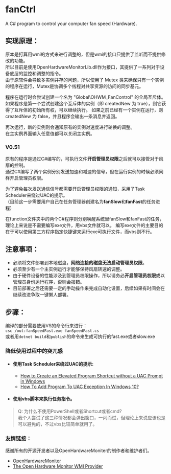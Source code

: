 # fanCtrl
A C# program to control your computer fan speed (Hardware).  

## 实现原理：
原本是打算用wmi的方式来进行调整的，但是wmi的接口只提供了监听而不提供修改的功能。  
所以目前是使用OpenHardwareMonitorLib.dll作为接口，其提供了一系列对于设备底层的监控和调整的指令。  
由于原软件会导致多实例并存的问题，所以使用了 Mutex 类来确保只有一个实例的程序在运行，Mutex是协调多个线程对共享资源的访问的同步基元。  

程序在运行时会尝试创建一个名为 "Global\\OHWM_FanControl" 的全局互斥体。如果程序是第一个尝试创建这个互斥体的实例（即 createdNew 为 true），则它获得了互斥体的初始所有权，可以继续执行。  如果之前已经有一个实例在运行，则 createdNew 为 false，并且程序会输出一条消息并返回。  

再次运行，新的实例则会通知原有的实例对速度进行轮换的调整。  
在主实例界面输入任意值都可以关闭主实例。  

### V0.51
原有的程序是通过C#编写的，可执行文件**开启管理员权限**之后就可以接管对于风扇的控制。  
通过C#编写了两个实例分别发送加速和减速的信号，但在运行实例的时候必须同样开启管理员权限。  
  
为了避免每次发送通信信号都需要开启管理员权限的通知，采用了Task Scheduler来绕过UAC的提示。  
（目前这一步需要用户自己在任务管理器创建名为**fanSlow**和**fanFast**的任务进程）

在function文件夹中的两个C#程序则分别唤醒系统里fanSlow和fanFast的任务，理论上来说是不需要编写exe文件，用vbs文件就可以。
编写exe文件的主要目的在于可以使用第三方程序指定快捷键来运行exe可执行文件，而vbs则不行。

## 注意事项：
- 必须将文件部署到本地磁盘，**网络连接的磁盘无法启动管理员权限**。  
- 必须至少有一个主实例运行才能够保持风扇转速的调整。
- 由于硬件设备的性能涉及到管理员权限操作，所以请务必**开启管理员权限**或以管理员身份运行程序，否则会报错。
- 目前部署之后还需要一定的手动操作来完成自动化设置，后续如果有时间会在继续改进争取一键懒人部署。

## 步骤：
编译的部分需要使用VS的命令行来进行：  
`csc /out:fanSpeedFast.exe fanSpeedFast.cs`  
或者用`dotnet build`和`publish`的命令来生成可执行的fast.exe或者slow.exe
  
### 降低使用过程中的突兀感
- #### 使用Task Scheduler来绕过UAC的提示:
    - [How to Create an Elevated Program Shortcut without a UAC Prompt in Windows](https://www.sevenforums.com/tutorials/11949-elevated-program-shortcut-without-uac-prompt-create.html)
    - [How To Add Program To UAC Exception In Windows 10?](https://silicophilic.com/add-program-to-uac-exception/)
- #### 使用vbs脚本来执行任务指令。
> Q: 为什么不使用PowerShell或者Shortcut或者cmd?  
我个人尝试了这三种情况都会弹出窗口，一闪而过，但理论上来说应该也是可以避免的，不过vbs比较简单就用了。


### 友情链接：
感谢所有的开源开发者以及OpenHardwareMoniter的制作者和维护者们。
- [OpenHardwareMoniter](https://github.com/openhardwaremonitor/openhardwaremonitor)  
- [The Open Hardware Monitor WMI Provider](https://openhardwaremonitor.org/wordpress/wp-content/uploads/2011/04/OpenHardwareMonitor-WMI.pdf)